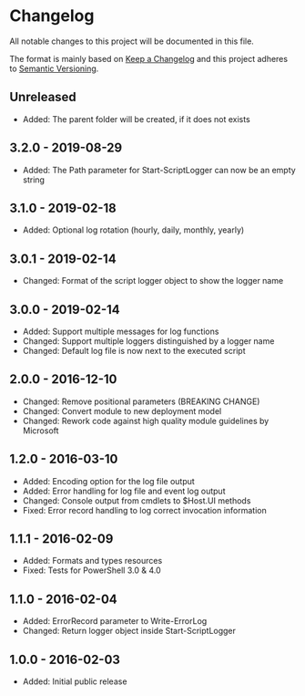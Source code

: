 # Changelog

All notable changes to this project will be documented in this file.

The format is mainly based on [Keep a Changelog](http://keepachangelog.com/)
and this project adheres to [Semantic Versioning](http://semver.org/).

## Unreleased

* Added: The parent folder will be created, if it does not exists

## 3.2.0 - 2019-08-29

* Added: The Path parameter for Start-ScriptLogger can now be an empty string

## 3.1.0 - 2019-02-18

* Added: Optional log rotation (hourly, daily, monthly, yearly)

## 3.0.1 - 2019-02-14

* Changed: Format of the script logger object to show the logger name

## 3.0.0 - 2019-02-14

* Added: Support multiple messages for log functions
* Changed: Support multiple loggers distinguished by a logger name
* Changed: Default log file is now next to the executed script

## 2.0.0 - 2016-12-10

* Changed: Remove positional parameters (BREAKING CHANGE)
* Changed: Convert module to new deployment model
* Changed: Rework code against high quality module guidelines by Microsoft

## 1.2.0 - 2016-03-10

* Added: Encoding option for the log file output
* Added: Error handling for log file and event log output
* Changed: Console output from cmdlets to $Host.UI methods
* Fixed: Error record handling to log correct invocation information

## 1.1.1 - 2016-02-09

* Added: Formats and types resources
* Fixed: Tests for PowerShell 3.0 & 4.0

## 1.1.0 - 2016-02-04

* Added: ErrorRecord parameter to Write-ErrorLog
* Changed: Return logger object inside Start-ScriptLogger

## 1.0.0 - 2016-02-03

* Added: Initial public release

